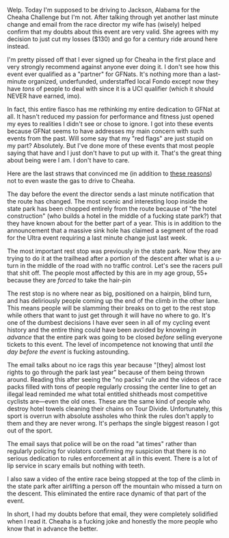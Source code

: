 Welp. Today I'm supposed to be driving to Jackson, Alabama for the Cheaha Challenge but I'm not. After talking through yet another last minute change and email from the race director my wife has (wisely) helped confirm that my doubts about this event are very valid. She agrees with my decision to just cut my losses ($130) and go for a century ride around here instead.

I'm pretty pissed off that I ever signed up for Cheaha in the first place and very strongly recommend against anyone ever doing it. I don't see how this event ever qualified as a "partner" for GFNats. It's nothing more than a last-minute organized, underfunded, understaffed local Fondo except now they have *tons* of people to deal with since it is a UCI qualifier (which it should NEVER have earned, imo).

In fact, this entire fiasco has me rethinking my entire dedication to GFNat at all. It hasn't reduced my passion for performance and fitness just opened my eyes to realities I didn't see or chose to ignore. I got into these events because GFNat seems to have addresses my main concern with such events from the past. Will some say that my "red flags" are just stupid on my part? Absolutely. But I've done more of these events that most people saying that have and I just don't have to put up with it. That's the great thing about being were I am. I don't have to care.

Here are the last straws that convinced me (in addition to [these reasons](../Fitness/First%20and%20last%20Cheaha%20for%20me.md)) not to even waste the gas to drive to Cheaha.

The day before the event the director sends a last minute notification that the route has changed. The most scenic and interesting loop inside the state park has been chopped entirely from the route because of "the hotel construction" (who builds a hotel in the middle of a fucking state park?) that they have known about for the better part of a year. This is in addition to the announcement that a massive sink hole has claimed a segment of the road for the Ultra event requiring a last minute change just last week.

The most important rest stop was previously in the state park. Now they are trying to do it at the trailhead after a portion of the descent after what is a u-turn in the middle of the road with no traffic control. Let's see the racers pull that shit off. The people most affected by this are in my age group, 55+ because they are *forced* to take the hair-pin 

The rest stop is no where near as big, positioned on a hairpin, blind turn, and has deliriously people coming up the end of the climb in the other lane. This means people will be slamming their breaks on to get to the rest stop while others that want to just get through it will have no where to go. It's one of the dumbest decisions I have ever seen in all of my cycling event history and the entire thing could have been avoided by knowing *in advance* that the entire park was going to be closed *before* selling everyone tickets to this event. The level of incompetence not knowing that until *the day before the event* is fucking astounding. 

The email talks about no ice rags this year because "\[they\] almost lost rights to go through the park last year" because of them being thrown around. Reading this after seeing the "no packs" rule and the videos of race packs filled with tons of people regularly crossing the center line to get an illegal lead reminded me what total entitled shitheads most competitive cyclists are—even the old ones. These are the same kind of people who destroy hotel towels cleaning their chains on Tour Divide. Unfortunately, this sport is overrun with absolute assholes who think the rules don't apply to them and they are never wrong. It's perhaps the single biggest reason I got out of the sport.

The email says that police will be on the road "at times" rather than regularly policing for violators confirming my suspicion that there is no serious dedication to rules enforcement at all in this event. There is a lot of lip service in scary emails but nothing with teeth.

I also saw a video of the entire race being stopped at the top of the climb in the state park after airlifting a person off the mountain who missed a turn on the descent. This eliminated the entire race dynamic of that part of the event.

In short, I had my doubts before that email, they were completely solidified when I read it. Cheaha is a fucking joke and honestly the more people who know that in advance the better.